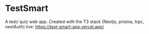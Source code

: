# TestSmart 
A test/ quiz web app. Created with the T3 stack (Nextjs, prisma, trpc, nextAuth)
live: https://test-smart-app.vercel.app/
